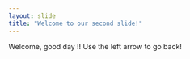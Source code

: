 ```yaml
---
layout: slide
title: "Welcome to our second slide!"
---
```

Welcome, good day !!
Use the left arrow to go back!
